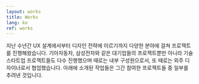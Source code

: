 ```yaml
---
layout: works
title: Works
lang: ko
ref: works
---
```


지난 수년간 UX 설계에서부터 디자인 전략에 이르기까지 다양한 분야에 걸쳐 프로젝트를 진행해왔습니다. 기아자동차, 삼성전자와 같은 대기업들의 프로젝트뿐만 아니라 기술 스타트업 프로젝트들도 다수 진행했으며 때로는 내부 구성원으로서, 또 때로는 외주 디자이너로서 협업했습니다. 아래에 소개된 작업들은 그간 참여한 프로젝트들 중 일부를 추려낸 것입니다.